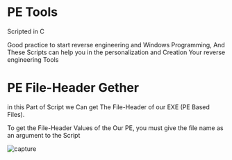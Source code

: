 # PE Tools 
Scripted in C

Good practice to start reverse engineering and Windows Programming,
And These Scripts can help you in the personalization and Creation Your reverse engineering Tools

# PE File-Header Gether
in this Part of Script we Can get The File-Header of our EXE (PE Based Files).

To get the File-Header Values of the Our PE, you must give the file name as an argument to the Script

![capture](https://github.com/endofnet1/PE_Tools/blob/main/SS.png)

